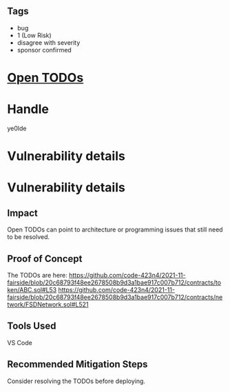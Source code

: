 ## Tags

- bug
- 1 (Low Risk)
- disagree with severity
- sponsor confirmed

# [Open TODOs](https://github.com/code-423n4/2021-11-fairside-findings/issues/41) 

# Handle

ye0lde


# Vulnerability details

# Vulnerability details

## Impact
Open TODOs can point to architecture or programming issues that still need to be resolved.

## Proof of Concept
The TODOs are here:
https://github.com/code-423n4/2021-11-fairside/blob/20c68793f48ee2678508b9d3a1bae917c007b712/contracts/token/ABC.sol#L53
https://github.com/code-423n4/2021-11-fairside/blob/20c68793f48ee2678508b9d3a1bae917c007b712/contracts/network/FSDNetwork.sol#L521

## Tools Used
VS Code

## Recommended Mitigation Steps
Consider resolving the TODOs before deploying.

